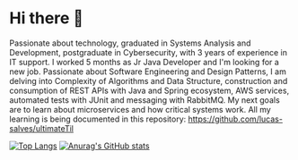 Hi there 👋
======
Passionate about technology, graduated in Systems Analysis and Development, postgraduate in Cybersecurity, with 3 years of experience in IT support. I worked 5 months as Jr Java Developer and I'm looking for a new job.
Passionate about Software Engineering and Design Patterns, I am delving into Complexity of Algorithms and Data Structure, construction and consumption of REST APIs with Java and Spring ecosystem, AWS services, automated tests with JUnit and messaging with RabbitMQ. My next goals are to learn about microservices and how critical systems work.
All my learning is being documented in this repository:
https://github.com/lucas-salves/ultimateTil

[![Top Langs](https://github-readme-stats.vercel.app/api/top-langs/?username=lucas-salves&theme=dark&show_icons=true)](https://github.com/anuraghazra/github-readme-stats)
[![Anurag's GitHub stats](https://github-readme-stats.vercel.app/api?username=lucas-salves&theme=dark&show_icons=true)](https://github.com/anuraghazra/github-readme-stats)
